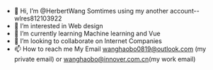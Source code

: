 - 👋 Hi, I’m @HerbertWang Somtimes using my another account--wlres812103922
- 👀 I’m interested in Web design
- 🌱 I’m currently learning Machine learning and Vue
- 💞️ I’m looking to collaborate on Internet Companies
- 📫 How to reach me My Email wanghaobo0819@outlook.com (my private email) or wanghaobo@innover.com.cn(my work email)

<!---
There are several porjects! All of them were created during my campus life.
--->
